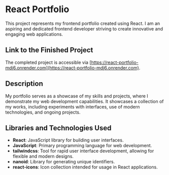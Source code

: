 # React Portfolio

This project represents my frontend portfolio created using React. I am an aspiring and dedicated frontend developer striving to create innovative and engaging web applications.

## Link to the Finished Project

The completed project is accessible via [https://react-portfolio-mdj6.onrender.com](https://react-portfolio-mdj6.onrender.com).

## Description

My portfolio serves as a showcase of my skills and projects, where I demonstrate my web development capabilities. It showcases a collection of my works, including experiments with interfaces, use of modern technologies, and ongoing projects.

## Libraries and Technologies Used

- **React**: JavaScript library for building user interfaces.
- **JavaScript**: Primary programming language for web development.
- **tailwindcss**: Tool for rapid user interface development, allowing for flexible and modern designs.
- **nanoid**: Library for generating unique identifiers.
- **react-icons**: Icon collection intended for usage in React applications.

